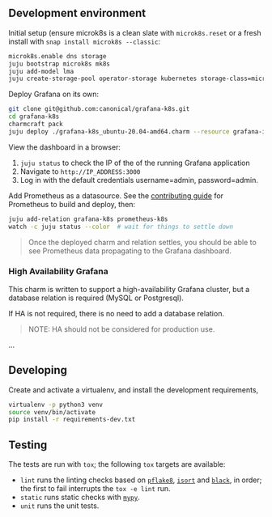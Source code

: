 ## Development environment

Initial setup (ensure microk8s is a clean slate with `microk8s.reset` or a fresh install with `snap install microk8s --classic`:
```bash
microk8s.enable dns storage
juju bootstrap microk8s mk8s
juju add-model lma
juju create-storage-pool operator-storage kubernetes storage-class=microk8s-hostpath
```

Deploy Grafana on its own:
```bash
git clone git@github.com:canonical/grafana-k8s.git
cd grafana-k8s
charmcraft pack
juju deploy ./grafana-k8s_ubuntu-20.04-amd64.charm --resource grafana-image=ubuntu/grafana:latest
```

View the dashboard in a browser:
1. `juju status` to check the IP of the of the running Grafana application
2. Navigate to `http://IP_ADDRESS:3000`
3. Log in with the default credentials username=admin, password=admin.

Add Prometheus as a datasource. See the [contributing guide](https://github.com/canonical/prometheus-operator/blob/main/CONTRIBUTING.md)
for Prometheus to build and deploy, then:
```bash
juju add-relation grafana-k8s prometheus-k8s
watch -c juju status --color  # wait for things to settle down
```
> Once the deployed charm and relation settles, you should be able to see Prometheus data propagating to the Grafana dashboard.

### High Availability Grafana

This charm is written to support a high-availability Grafana cluster, but a database relation is required (MySQL or Postgresql).

If HA is not required, there is no need to add a database relation.

> NOTE: HA should not be considered for production use.

...

## Developing

Create and activate a virtualenv,
and install the development requirements,

```sh
virtualenv -p python3 venv
source venv/bin/activate
pip install -r requirements-dev.txt
```

## Testing

The tests are run with `tox`; the following `tox` targets are available:

* `lint` runs the linting checks based on [`pflake8`](https://flake8.pycqa.org/en/latest/), [`isort`](https://pypi.org/project/isort/) and [`black`](https://github.com/psf/black), in order; the first to fail interrupts the `tox -e lint` run.
* `static` runs static checks with [`mypy`](http://mypy-lang.org/).
* `unit` runs the unit tests.
